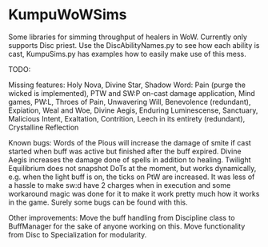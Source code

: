 # KumpuWoWSims
Some libraries for simming throughput of healers in WoW. Currently only supports Disc priest.
Use the DiscAbilityNames.py to see how each ability is cast, KumpuSims.py has examples how to easily make use of this mess.

TODO:

Missing features:
Holy Nova, Divine Star, Shadow Word: Pain (purge the wicked is implemented), PTW and SW:P on-cast damage application, Mind games, PW:L, Throes of Pain, Unwavering Will, Benevolence (redundant), Expiation, Weal and Woe, Divine Aegis, Enduring Luminescense,
Sanctuary, Malicious Intent, Exaltation, Contrition, Leech in its entirety (redundant), Crystalline Reflection

Known bugs:
Words of the Pious will increase the damage of smite if cast started when buff was active but finished after the buff expired.
Divine Aegis increases the damage done of spells in addition to healing.
Twilight Equilibrium does not snapshot DoTs at the moment, but works dynamically, e.g. when the light buff is on, the ticks on PtW are increased.
It was less of a hassle to make sw:d have 2 charges when in execution and some workaround magic was done for it to make it work pretty much how it works in the game. Surely some bugs can be found with this.

Other improvements:
Move the buff handling from Discipline class to BuffManager for the sake of anyone working on this.
Move functionality from Disc to Specialization for modularity.

